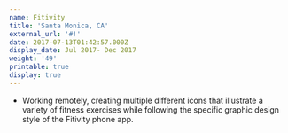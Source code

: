 ```yaml
---
name: Fitivity
title: 'Santa Monica, CA'
external_url: '#!'
date: 2017-07-13T01:42:57.000Z
display_date: Jul 2017- Dec 2017
weight: '49'
printable: true
display: true
---
```

* Working remotely, creating multiple different icons that illustrate a variety of fitness exercises while following the specific graphic design style of the Fitivity phone app.
